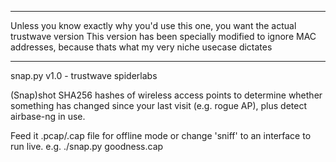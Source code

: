 ***************************************
Unless you know exactly why you'd use this one, you want the actual trustwave version
This version has been specially modified to ignore MAC addresses, because thats what my very niche usecase dictates
***************************************





snap.py v1.0 - trustwave spiderlabs
 
(Snap)shot SHA256 hashes of wireless access points to determine whether something has changed since your last visit (e.g. rogue AP), plus detect airbase-ng in use.
 
Feed it .pcap/.cap file for offline mode or change 'sniff' to an interface to run live. e.g. ./snap.py goodness.cap
